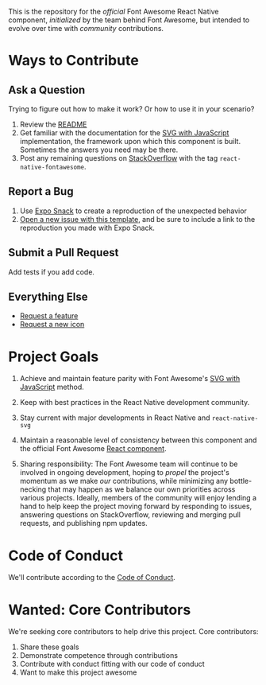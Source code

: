 This is the repository for the _official_ Font Awesome React Native component, _initialized_ by the team behind Font Awesome,
but intended to evolve over time with _community_ contributions.

# Ways to Contribute

## Ask a Question

Trying to figure out how to make it work? Or how to use it in your scenario?

1.  Review the [README](README.md)
1.  Get familiar with the documentation for the [SVG with JavaScript](https://fontawesome.com/how-to-use/svg-with-js) implementation,
    the framework upon which this component is built. Sometimes the answers you need may be there.
1.  Post any remaining questions on [StackOverflow](https://stackoverflow.com/questions/tagged/react-fontawesome) with the tag `react-native-fontawesome`.

## Report a Bug

1.  Use [Expo Snack](https://snack.expo.io/) to create a reproduction of the unexpected behavior
1.  [Open a new issue with this template](https://github.com/FortAwesome/react-native-fontawesome/issues/new?template=bug_report.md),
    and be sure to include a link to the reproduction you made with Expo Snack.

## Submit a Pull Request

Add tests if you add code.

## Everything Else

* [Request a feature](https://github.com/FortAwesome/react-native-fontawesome/issues/new??title=Feature%20request:feature-name&template=feature_request.md)
* [Request a new icon](https://github.com/FortAwesome/Font-Awesome/issues/new?title=Icon%20request:%20icon-name&template=icon-request.md)

# Project Goals

1.  Achieve and maintain feature parity with Font Awesome's [SVG with JavaScript](https://fontawesome.com/how-to-use/svg-with-js) method.

1.  Keep with best practices in the React Native development community.

1.  Stay current with major developments in React Native and `react-native-svg`

1.  Maintain a reasonable level of consistency between this component and the 
    official Font Awesome [React component](https://github.com/FortAwesome/react-native-fontawesome). 

1.  Sharing responsibility: The Font Awesome team will continue to be involved in ongoing development, hoping to _propel_
    the project's momentum as we make _our_ contributions, while minimizing any bottle-necking that may happen as we balance
    our own priorities across various projects. Ideally, members of the community will enjoy lending a hand to help keep
    the project moving forward by responding to issues, answering questions on StackOverflow, reviewing and merging pull
    requests, and publishing npm updates.

# Code of Conduct

We'll contribute according to the [Code of Conduct](CODE_OF_CONDUCT.md).

# Wanted: Core Contributors

We're seeking core contributors to help drive this project. Core contributors:

1.  Share these goals
1.  Demonstrate competence through contributions
1.  Contribute with conduct fitting with our code of conduct
1.  Want to make this project awesome
